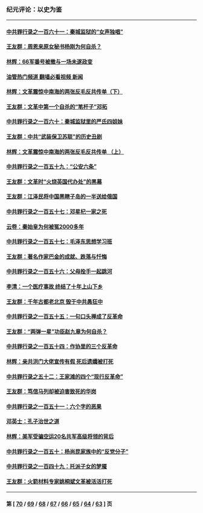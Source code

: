 ### 纪元评论：以史为鉴
---
#### [中共罪行录之一百六十一：秦城监狱的“女声独唱”](../../pages/nsc1028/n14079090.md?09280330) 
#### [王友群：周恩来原女秘书杨刚为何自杀？](../../pages/nsc1028/n14078084.md?09280330) 
#### [林辉：66军番号被撤与一场未遂政变](../../pages/nsc1028/n14078024.md?09280330) 
#### [油管热门频道 翻墙必看视频 新闻](ok?09280330)
#### [林辉：文革震惊中南海的两张反毛反共传单（下）](../../pages/nsc1028/n14076376.md?09280330) 
#### [王友群：文革中第一个自杀的“笔杆子”邓拓](../../pages/nsc1028/n14075736.md?09280330) 
#### [中共罪行录之一百六十：秦城监狱里的严氏四姐妹](../../pages/nsc1028/n14074881.md?09280330) 
#### [王友群：中共“武装保卫苏联”的历史丑剧](../../pages/nsc1028/n14074106.md?09280330) 
#### [林辉：文革震惊中南海的两张反毛反共传单 （上）](../../pages/nsc1028/n14073140.md?09280330) 
#### [中共罪行录之一百五十九：“公安六条”](../../pages/nsc1028/n14071344.md?09280330) 
#### [王友群：文革时“火烧英国代办处”的黑幕](../../pages/nsc1028/n14070603.md?09280330) 
#### [王友群：江泽民将中国黑瞎子岛的一半送给俄国](../../pages/nsc1028/n14069964.md?09280330) 
#### [中共罪行录之一百五十七：邓星杞一家之死](../../pages/nsc1028/n14069475.md?09280330) 
#### [云卷：秦始皇为何被冤2000多年](../../pages/nsc1028/n14068423.md?09280330) 
#### [中共罪行录之一百五十七：毛泽东思想学习班](../../pages/nsc1028/n14067273.md?09280330) 
#### [王友群：著名作家巴金的成就、跌落与忏悔](../../pages/nsc1028/n14064433.md?09280330) 
#### [中共罪行录之一百五十六：父母拴手一起跳河](../../pages/nsc1028/n14063788.md?09280330) 
#### [李清：一个医疗事故 终结了十年上山下乡](../../pages/nsc1028/n14062776.md?09280330) 
#### [王友群：千年古都老北京 毁于中共愚狂中](../../pages/nsc1028/n14061802.md?09280330) 
#### [中共罪行录之一百五十五：一句口头禅成了反革命](../../pages/nsc1028/n14060064.md?09280330) 
#### [王友群：“两弹一星”功臣赵九章为何自杀？](../../pages/nsc1028/n14059162.md?09280330) 
#### [中共罪行录之一百五十四：作协里的三个反革命](../../pages/nsc1028/n14058634.md?09280330) 
#### [林辉：亲共洪门大佬宣传有假 死后遗孀被打死](../../pages/nsc1028/n14057205.md?09280330) 
#### [中共罪行录之五十二：王家滩的四个“现行反革命”](../../pages/nsc1028/n14056387.md?09280330) 
#### [王友群：笃信马列却被迫害致死的华岗](../../pages/nsc1028/n14053972.md?09280330) 
#### [中共罪行录之一百五十一：六个字的恶果](../../pages/nsc1028/n14053129.md?09280330) 
#### [邓英士：孔子治世之道](../../pages/nsc1028/n14052210.md?09280330) 
#### [林辉：美军受骗空运20名共军高级将领的背后](../../pages/nsc1028/n14052185.md?09280330) 
#### [中共罪行录之一百五十：杨尚昆家族中的“反党分子”](../../pages/nsc1028/n14051396.md?09280330) 
#### [中共罪行录之一百四十九：托派子女的梦魇](../../pages/nsc1028/n14050027.md?09280330) 
#### [王友群：火箭材料专家姚桐斌文革被活活打死](../../pages/nsc1028/n14048805.md?09280330) 

---
#### 第 [ [70](./70.md?09280330) / [69](./69.md?09280330) / [68](./68.md?09280330) / [67](./67.md?09280330) / [66](./66.md?09280330) / [65](./65.md?09280330) / [64](./64.md?09280330) / [63](./63.md?09280330) ] 页
